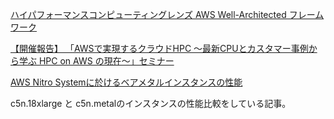 
[ハイパフォーマンスコンピューティングレンズ AWS Well-Architected フレームワーク](https://d1.awsstatic.com/whitepapers/ja_JP/architecture/AWS-HPC-Lens.pdf)


[【開催報告】 「AWSで実現するクラウドHPC ～最新CPUとカスタマー事例から学ぶ HPC on AWS の現在～」セミナー](https://aws.amazon.com/jp/blogs/news/event-hpc-on-aws-nov-2021/)


[AWS Nitro Systemに於けるベアメタルインスタンスの性能](https://aws.amazon.com/jp/blogs/news/bare-metal-performance-with-the-aws-nitro-system/)

c5n.18xlarge と c5n.metalのインスタンスの性能比較をしている記事。


